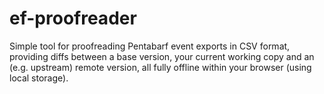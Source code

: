 # ef-proofreader

Simple tool for proofreading Pentabarf event exports in CSV format, providing diffs between a base version, your current working copy and an (e.g. upstream) remote version, all fully offline within your browser (using local storage).
